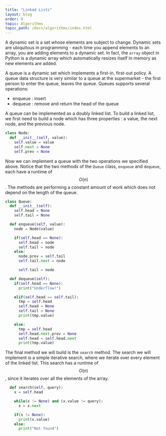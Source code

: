 ```yaml
---
title: "Linked Lists"
layout: blog
order: 0
topic: Algorithms
topic_path: /docs/algorithms/index.html
---
```

A dynamic set is a set whose elements are subject to change. Dynamic sets are ubiquitous in programming - each time you append elements to an array, you are adding elements to a dynamic set. In fact, the `array` object in Python is a dynamic array which automatically resizes itself in memory as new elements are added.

A queue is a dynamic set which implements a first-in, first-out policy. A queue data structure is very similar to a queue at the supermarket - the first person to enter the queue, leaves the queue. Queues supports several operations:

* enqueue : insert
* dequeue : remove and return the head of the queue

A queue can be implemented as a doubly linked list. To build a linked list, we first need to build a node which has three properties : a value, the next node, and the previous node.

```python
class Node:
  def __init__(self, value):
    self.value = value
    self.next = None
    self.prev = None
```

Now we can implement a queue with the two operations we specified above. Notice that the two methods of the `Queue` class, `enqueue` and `dequeue`, each have a runtime of $$ O(n) $$. The methods are performing a constant amount of work which does not depend on the length of the queue.

```python
class Queue:
  def __init__(self):
    self.head = None
    self.tail = None

  def enqueue(self, value):
    node = Node(value)

    if(self.head == None):
      self.head = node
      self.tail = node
    else:
      node.prev = self.tail
      self.tail.next = node

      self.tail = node

  def dequeue(self):
    if(self.head == None):
      print("Underflow!")

    elif(self.head == self.tail):
      tmp = self.head
      self.head = None
      self.tail = None
      print(tmp.value)

    else:
      tmp = self.head
      self.head.next.prev = None
      self.head = self.head.next
      print(tmp.value)
```

The final method we will build is the `search` method. The search we will implement is a simple iterative search, where we iterate over every element of the linked list. This search has a runtime of $$ O(n) $$, since it iterates over all the elements of the array.

```python
  def search(self, query):
    x = self.head

    while(x != None) and (x.value != query):
      x = x.next

    if(x != None):
      print(x.value)
    else:
      print("Not found")
```